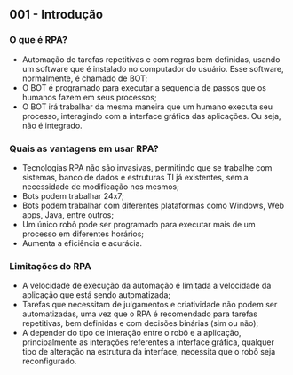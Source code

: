 ## 001 - Introdução

### **O que é RPA?**

- Automação de tarefas repetitivas e com regras bem definidas, usando um software que é instalado no computador do usuário. Esse software, normalmente, é chamado de BOT;
- O BOT é programado para executar a sequencia de passos que os humanos fazem em seus processos;
- O BOT irá trabalhar da mesma maneira que um humano executa seu processo, interagindo com a interface gráfica das aplicações. Ou seja, não é integrado.

### **Quais as vantagens em usar RPA?**

- Tecnologias RPA não são invasivas, permitindo que se trabalhe com sistemas, banco de dados e estruturas TI já existentes, sem a necessidade de modificação nos mesmos;
- Bots podem trabalhar 24x7;
- Bots podem trabalhar com diferentes plataformas como Windows, Web apps, Java, entre outros;
- Um único robô pode ser programado para executar mais de um processo em diferentes horários;
- Aumenta a eficiência e acurácia.

### **Limitações do RPA**

- A velocidade de execução da automação é limitada a velocidade da aplicação que está sendo automatizada;
- Tarefas que necessitam de julgamentos e criatividade não podem ser automatizadas, uma vez que o RPA é recomendado para tarefas repetitivas, bem definidas e com decisões binárias (sim ou não);
- A depender do tipo de interação entre o robô e a aplicação, principalmente as interações referentes a interface gráfica, qualquer tipo de alteração na estrutura da interface, necessita que o robô seja reconfigurado.